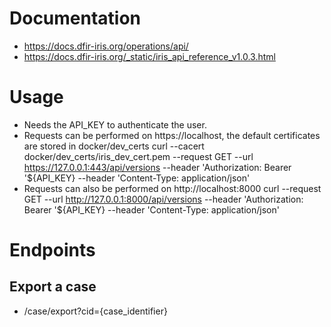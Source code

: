# Documentation

* https://docs.dfir-iris.org/operations/api/
* https://docs.dfir-iris.org/_static/iris_api_reference_v1.0.3.html

# Usage

* Needs the API_KEY to authenticate the user.
* Requests can be performed on https://localhost, the default certificates are stored in docker/dev_certs
curl --cacert docker/dev_certs/iris_dev_cert.pem --request GET --url https://127.0.0.1:443/api/versions --header 'Authorization: Bearer '${API_KEY} --header 'Content-Type: application/json'
* Requests can also be performed on http://localhost:8000
curl --request GET --url http://127.0.0.1:8000/api/versions --header 'Authorization: Bearer '${API_KEY} --header 'Content-Type: application/json'

# Endpoints

## Export a case
* /case/export?cid={case_identifier}
